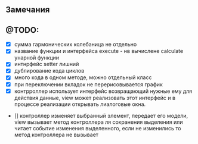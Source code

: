
## Замечания

## @TODO:
- [x] сумма гармонических колебаница не отдельно
- [x] название функции и интерфейса execute - нв вычислене calculate унарной функции
- [x] интнрфейс setter лишний
- [x] дублирование кода циклов
- [x] много кода в одном методе, можно отдельный класс
- [x] при переключении вкладок не перерисовывается график
- [x] контрроллер использует интерфейс возвращающий нужные ему для действия данные, view может реализовать этот интерфейс и в процессе реализации открывать лиалоговые окна.
- [] контроллер изменяет выбранный элемент, передает его модели, view вызывает метод контроллера ля сохранения выделения или читает событие изменения выделенного, если не изменились то метод контроллера не вызывает
